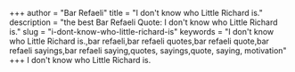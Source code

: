 +++
author = "Bar Refaeli"
title = "I don't know who Little Richard is."
description = "the best Bar Refaeli Quote: I don't know who Little Richard is."
slug = "i-dont-know-who-little-richard-is"
keywords = "I don't know who Little Richard is.,bar refaeli,bar refaeli quotes,bar refaeli quote,bar refaeli sayings,bar refaeli saying,quotes, sayings,quote, saying, motivation"
+++
I don't know who Little Richard is.
